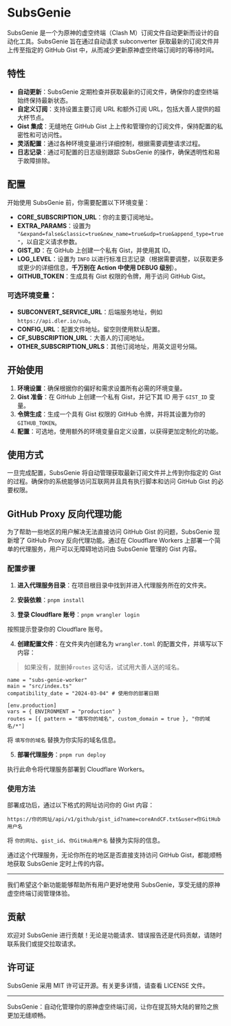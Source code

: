 # SubsGenie

SubsGenie 是一个为原神的虚空终端（Clash M）订阅文件自动更新而设计的自动化工具。SubsGenie 旨在通过自动请求 subconverter 获取最新的订阅文件并上传至指定的 GitHub Gist 中，从而减少更新原神虚空终端订阅时的等待时间。

## 特性

- **自动更新**：SubsGenie 定期检查并获取最新的订阅文件，确保你的虚空终端始终保持最新状态。
- **自定义订阅**：支持设置主要订阅 URL 和额外订阅 URL，包括大善人提供的超大杯节点。
- **Gist 集成**：无缝地在 GitHub Gist 上上传和管理你的订阅文件，保持配置的私密性和可访问性。
- **灵活配置**：通过各种环境变量进行详细控制，根据需要调整请求过程。
- **日志记录**：通过可配置的日志级别跟踪 SubsGenie 的操作，确保透明性和易于故障排除。

## 配置

开始使用 SubsGenie 前，你需要配置以下环境变量：

- **CORE_SUBSCRIPTION_URL**：你的主要订阅地址。
- **EXTRA_PARAMS**：设置为 `"&expand=false&classic=true&new_name=true&udp=true&append_type=true"`，以自定义请求参数。
- **GIST_ID**：在 GitHub 上创建一个私有 Gist，并使用其 ID。
- **LOG_LEVEL**：设置为 `INFO` 以进行标准日志记录（根据需要调整，以获取更多或更少的详细信息，**千万别在 Action 中使用 DEBUG 级别**）。
- **GITHUB_TOKEN**：生成具有 Gist 权限的令牌，用于访问 GitHub Gist。

### 可选环境变量：

- **SUBCONVERT_SERVICE_URL**：后端服务地址，例如 `https://api.dler.io/sub`。
- **CONFIG_URL**：配置文件地址。留空则使用默认配置。
- **CF_SUBSCRIPTION_URL**：大善人的订阅地址。
- **OTHER_SUBSCRIPTION_URLS**：其他订阅地址，用英文逗号分隔。

## 开始使用

1. **环境设置**：确保根据你的偏好和需求设置所有必需的环境变量。
2. **Gist 准备**：在 GitHub 上创建一个私有 Gist，并记下其 ID 用于 `GIST_ID` 变量。
3. **令牌生成**：生成一个具有 Gist 权限的 GitHub 令牌，并将其设置为你的 `GITHUB_TOKEN`。
4. **配置**：可选地，使用额外的环境变量自定义设置，以获得更加定制化的功能。

## 使用方式

一旦完成配置，SubsGenie 将自动管理获取最新订阅文件并上传到你指定的 Gist 的过程。确保你的系统能够访问互联网并且具有执行脚本和访问 GitHub Gist 的必要权限。

## GitHub Proxy 反向代理功能

为了帮助一些地区的用户解决无法直接访问 GitHub Gist 的问题，SubsGenie 现新增了 GitHub Proxy 反向代理功能。通过在 Cloudflare Workers 上部署一个简单的代理服务，用户可以无障碍地访问由 SubsGenie 管理的 Gist 内容。

### 配置步骤

1. **进入代理服务目录**：在项目根目录中找到并进入代理服务所在的文件夹。

2. **安装依赖**：`pnpm install`

3. **登录 Cloudflare 账号**：`pnpm wrangler login`

按照提示登录你的 Cloudflare 账号。

4. **创建配置文件**：在文件夹内创建名为 `wrangler.toml` 的配置文件，并填写以下内容：

> 如果没有，就删掉`routes` 这句话，试试用大善人送的域名。

```
name = "subs-genie-worker"
main = "src/index.ts"
compatibility_date = "2024-03-04" # 使用你的部署日期

[env.production]
vars = { ENVIRONMENT = "production" }
routes = [{ pattern = "填写你的域名", custom_domain = true }, "你的域名/*"]
```

将 `填写你的域名` 替换为你实际的域名信息。

5. **部署代理服务**：`pnpm run deploy`

执行此命令将代理服务部署到 Cloudflare Workers。

### 使用方法

部署成功后，通过以下格式的网址访问你的 Gist 内容：

```
https://你的网址/api/v1/github/gist_id?name=coreAndCF.txt&user=你GitHub用户名
```

将 `你的网址`、`gist_id`、`你GitHub用户名` 替换为实际的信息。

通过这个代理服务，无论你所在的地区是否直接支持访问 GitHub Gist，都能顺畅地获取 SubsGenie 定时上传的内容。

---

我们希望这个新功能能够帮助所有用户更好地使用 SubsGenie，享受无缝的原神虚空终端订阅管理体验。


## 贡献

欢迎对 SubsGenie 进行贡献！无论是功能请求、错误报告还是代码贡献，请随时联系我们或提交拉取请求。

## 许可证

SubsGenie 采用 MIT 许可证开源。有关更多详情，请查看 LICENSE 文件。

---

SubsGenie：自动化管理你的原神虚空终端订阅，让你在提瓦特大陆的冒险之旅更加无缝顺畅。
